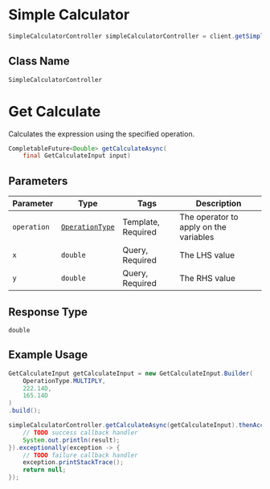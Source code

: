 # Simple Calculator

```java
SimpleCalculatorController simpleCalculatorController = client.getSimpleCalculatorController();
```

## Class Name

`SimpleCalculatorController`


# Get Calculate

Calculates the expression using the specified operation.

```java
CompletableFuture<Double> getCalculateAsync(
    final GetCalculateInput input)
```

## Parameters

| Parameter | Type | Tags | Description |
|  --- | --- | --- | --- |
| `operation` | [`OperationType`](../../doc/models/operation-type.md) | Template, Required | The operator to apply on the variables |
| `x` | `double` | Query, Required | The LHS value |
| `y` | `double` | Query, Required | The RHS value |

## Response Type

`double`

## Example Usage

```java
GetCalculateInput getCalculateInput = new GetCalculateInput.Builder(
    OperationType.MULTIPLY,
    222.14D,
    165.14D
)
.build();

simpleCalculatorController.getCalculateAsync(getCalculateInput).thenAccept(result -> {
    // TODO success callback handler
    System.out.println(result);
}).exceptionally(exception -> {
    // TODO failure callback handler
    exception.printStackTrace();
    return null;
});
```


